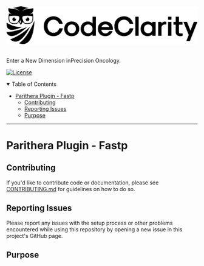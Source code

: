 <picture>
  <source media="(prefers-color-scheme: dark)" srcset="https://github.com/parithera/identity/blob/main/logo/vectorized/logo_name_white.svg">
  <source media="(prefers-color-scheme: light)" srcset="https://github.com/parithera/identity/blob/main/logo/vectorized/logo_name_black.svg">
  <img alt="parithera-logo" src="https://github.com/parithera/identity/blob/main/logo/vectorized/logo_name_black.svg">
</picture>
<br>
<br>

Enter a New Dimension inPrecision Oncology.

[![License](https://img.shields.io/github/license/parithera/plugin-fastp)](LICENSE.txt)

<details open="open">
<summary>Table of Contents</summary>

- [Parithera Plugin - Fastp](#parithera-plugin---fastp)
  - [Contributing](#contributing)
  - [Reporting Issues](#reporting-issues)
  - [Purpose](#purpose)

</details>

---

# Parithera Plugin - Fastp

## Contributing

If you'd like to contribute code or documentation, please see [CONTRIBUTING.md](https://github.com/parithera/parithera-dev/blob/main/CONTRIBUTING.md) for guidelines on how to do so.

## Reporting Issues

Please report any issues with the setup process or other problems encountered while using this repository by opening a new issue in this project's GitHub page.

## Purpose